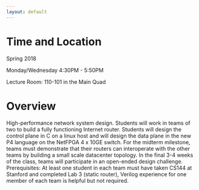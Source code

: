 ```yaml
---
layout: default
---
```


# Time and Location

Spring 2018

Monday/Wednesday 4:30PM - 5:50PM

Lecture Room: 110-101 in the Main Quad

# Overview

High-performance network system design. Students will work in teams of two to build 
a fully functioning Internet router. Students will design the control plane in C on 
a linux host and will design the data plane in the new P4 language on the NetFPGA 
4 x 10GE switch. For the midterm milestone, teams must demonstrate that their routers 
can interoperate with the other teams by building a small scale datacenter topology. 
In the final 3-4 weeks of the class, teams will participate in an open-ended design 
challenge. Prerequisites: At least one student in each team must have taken CS144 at 
Stanford and completed Lab 3 (static router), Verilog experience for one member of 
each team is helpful but not required.

